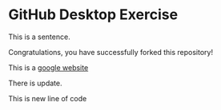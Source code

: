 # GitHub Desktop Exercise

This is a sentence.

Congratulations, you have successfully forked this repository!

This is a [google website](https://www.google.com)

There is update.

This is new line of code